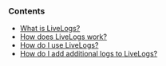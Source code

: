 <!-- usedin: [ _legacy_docker/stack-management/live-logs-v1.md, _maestro/stack-management/live-logs-v1.md, _node/stack-management/live-logs-v1.md, _rails/stack-management/live-logs-v1.md] -->


### Contents

*   [What is LiveLogs?](#what)
*   [How does LiveLogs work?](#how)
*   [How do I use LiveLogs?](#how-do)
*   [How do I add additional logs to LiveLogs?](#how-custom)

